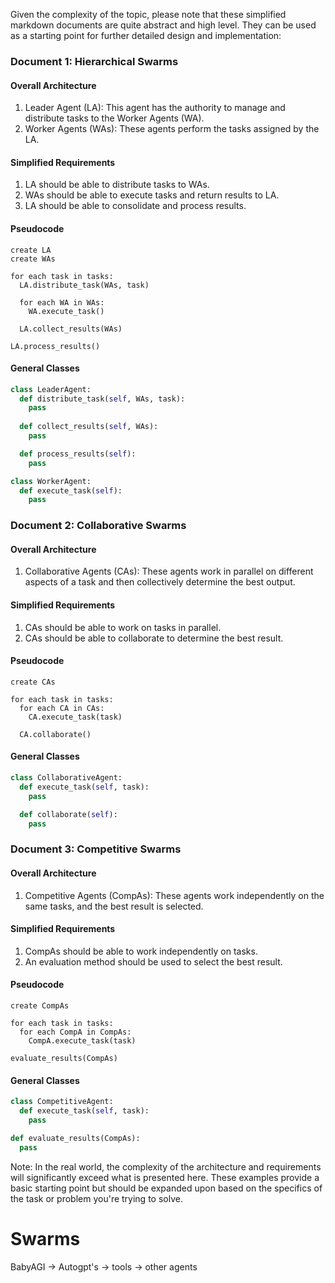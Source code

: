 Given the complexity of the topic, please note that these simplified markdown documents are quite abstract and high level. They can be used as a starting point for further detailed design and implementation:

### Document 1: Hierarchical Swarms

#### Overall Architecture

1. Leader Agent (LA): This agent has the authority to manage and distribute tasks to the Worker Agents (WA).
2. Worker Agents (WAs): These agents perform the tasks assigned by the LA.

#### Simplified Requirements

1. LA should be able to distribute tasks to WAs.
2. WAs should be able to execute tasks and return results to LA.
3. LA should be able to consolidate and process results.

#### Pseudocode

```
create LA
create WAs

for each task in tasks:
  LA.distribute_task(WAs, task)
  
  for each WA in WAs:
    WA.execute_task()
    
  LA.collect_results(WAs)
  
LA.process_results()
```

#### General Classes

```python
class LeaderAgent:
  def distribute_task(self, WAs, task):
    pass
  
  def collect_results(self, WAs):
    pass

  def process_results(self):
    pass

class WorkerAgent:
  def execute_task(self):
    pass
```

### Document 2: Collaborative Swarms

#### Overall Architecture

1. Collaborative Agents (CAs): These agents work in parallel on different aspects of a task and then collectively determine the best output.

#### Simplified Requirements

1. CAs should be able to work on tasks in parallel.
2. CAs should be able to collaborate to determine the best result.

#### Pseudocode

```
create CAs

for each task in tasks:
  for each CA in CAs:
    CA.execute_task(task)
  
  CA.collaborate()
```

#### General Classes

```python
class CollaborativeAgent:
  def execute_task(self, task):
    pass

  def collaborate(self):
    pass
```

### Document 3: Competitive Swarms

#### Overall Architecture

1. Competitive Agents (CompAs): These agents work independently on the same tasks, and the best result is selected.

#### Simplified Requirements

1. CompAs should be able to work independently on tasks.
2. An evaluation method should be used to select the best result.

#### Pseudocode

```
create CompAs

for each task in tasks:
  for each CompA in CompAs:
    CompA.execute_task(task)

evaluate_results(CompAs)
```

#### General Classes

```python
class CompetitiveAgent:
  def execute_task(self, task):
    pass

def evaluate_results(CompAs):
  pass
```

Note: In the real world, the complexity of the architecture and requirements will significantly exceed what is presented here. These examples provide a basic starting point but should be expanded upon based on the specifics of the task or problem you're trying to solve.



# Swarms

BabyAGI -> Autogpt's -> tools -> other agents
 